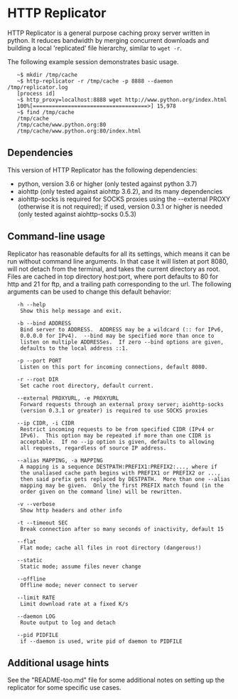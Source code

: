 HTTP Replicator
===============

HTTP Replicator is a general purpose caching proxy server written in python.
It reduces bandwidth by merging concurrent downloads and building a local
'replicated' file hierarchy, similar to `wget -r`.

The following example session demonstrates basic usage.

       ~$ mkdir /tmp/cache
       ~$ http-replicator -r /tmp/cache -p 8888 --daemon /tmp/replicator.log
       [process id]
       ~$ http_proxy=localhost:8888 wget http://www.python.org/index.html
       100%[====================================>] 15,978
       ~$ find /tmp/cache
       /tmp/cache
       /tmp/cache/www.python.org:80
       /tmp/cache/www.python.org:80/index.html


Dependencies
------------

This version of HTTP Replicator has the following dependencies:

  * python, version 3.6 or higher (only tested against python 3.7)
  * aiohttp (only tested against aiohttp 3.6.2), and its many dependencies
  * aiohttp-socks is required for SOCKS proxies using the --external PROXY
    (otherwise it is not required); if used, version 0.3.1 or higher
    is needed (only tested against aiohttp-socks 0.5.3)



Command-line usage
------------------

Replicator has reasonable defaults for all its settings, which means it can be
run without command line arguments. In that case it will listen at port 8080,
will not detach from the terminal, and takes the current directory as root.
Files are cached in top directory host:port, where port defaults to 80 for http
and 21 for ftp, and a trailing path corresponding to the url. The following
arguments can be used to change this default behavior:

       -h --help
        Show this help message and exit.

       -b --bind ADDRESS
        Bind server to ADDRESS.  ADDRESS may be a wildcard (:: for IPv6,
        0.0.0.0 for IPv4).  --bind may be specified more than once to
        listen on multiple ADDRESSes.  If zero --bind options are given,
        defaults to the local address ::1.

       -p --port PORT
        Listen on this port for incoming connections, default 8080.

       -r --root DIR
        Set cache root directory, default current.

       --external PROXYURL, -e PROXYURL
        Forward requests through an external proxy server; aiohttp-socks
        (version 0.3.1 or greater) is required to use SOCKS proxies

       --ip CIDR, -i CIDR
        Restrict incoming requests to be from specified CIDR (IPv4 or
        IPv6).  This option may be repeated if more than one CIDR is
        acceptable.  If no --ip option is given, defaults to allowing
        all requests, regardless of source IP address.

       --alias MAPPING, -a MAPPING
        A mapping is a sequence DESTPATH:PREFIX1:PREFIX2:..., where if
        the unaliased cache path begins with PREFIX1 or PREFIX2 or ...,
        then said prefix gets replaced by DESTPATH.  More than one --alias
        mapping may be given.  Only the first PREFIX match found (in the
        order given on the command line) will be rewritten.

       -v --verbose
        Show http headers and other info

       -t --timeout SEC
        Break connection after so many seconds of inactivity, default 15

       --flat
        Flat mode; cache all files in root directory (dangerous!)

       --static
        Static mode; assume files never change

       --offline
        Offline mode; never connect to server

       --limit RATE
        Limit download rate at a fixed K/s

       --daemon LOG
        Route output to log and detach

       --pid PIDFILE
        if --daemon is used, write pid of daemon to PIDFILE


Additional usage hints
----------------------

See the "README-too.md" file for some additional notes on setting up
the replicator for some specific use cases.

